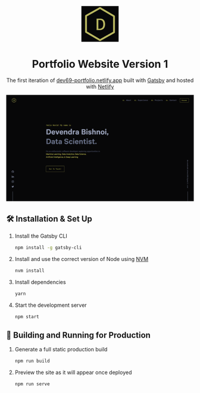 <div align="center">
  <img alt="Logo" src="src/images/logo.png" width="100" />
</div>
<h1 align="center">
  Portfolio Website Version 1
</h1>
<p align="center">
  The first iteration of <a href="https://dev69-portfolio.netlify.app" target="_blank">dev69-portfolio.netlify.app</a> built with <a href="https://www.gatsbyjs.org/" target="_blank">Gatsby</a> and hosted with <a href="https://www.netlify.com" target="_blank">Netlify</a>
</p>

<div align="center">
  <img alt="Demo" src="src/images/Devendra Bishnoi _ Software Developer _ Data Scientist - Opera 19-02-2024 13_46_19.png" />
</div>


## 🛠 Installation & Set Up

1. Install the Gatsby CLI

   ```sh
   npm install -g gatsby-cli
   ```

2. Install and use the correct version of Node using [NVM](https://github.com/nvm-sh/nvm)

   ```sh
   nvm install
   ```

3. Install dependencies

   ```sh
   yarn
   ```

4. Start the development server

   ```sh
   npm start
   ```

## 🚀 Building and Running for Production

1. Generate a full static production build

   ```sh
   npm run build
   ```

1. Preview the site as it will appear once deployed

   ```sh
   npm run serve
   ```